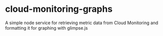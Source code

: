 cloud-monitoring-graphs
=======================

A simple node service for retrieving metric data from Cloud Monitoring and formatting it for graphing with glimpse.js
